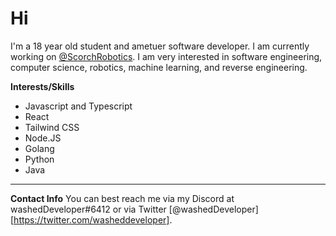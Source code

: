 # Hi

I'm a 18 year old student and ametuer software developer. I am currently working on [@ScorchRobotics](https://twitter.com/ScorchRobotics). I am very interested in software engineering, computer science, robotics, machine learning, and reverse engineering.

**Interests/Skills**

- Javascript and Typescript
- React
- Tailwind CSS
- Node.JS
- Golang
- Python
- Java

---

**Contact Info**
You can best reach me via my Discord at washedDeveloper#6412 or via Twitter [@washedDeveloper][https://twitter.com/washeddeveloper].

